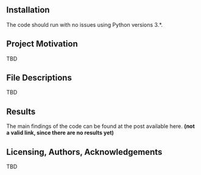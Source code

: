 ## Installation
The code should run with no issues using Python versions 3.*.

## Project Motivation
TBD

## File Descriptions
TBD

## Results
The main findings of the code can be found at the post available here. __(not a valid link, since there are no results yet)__

## Licensing, Authors, Acknowledgements
TBD
